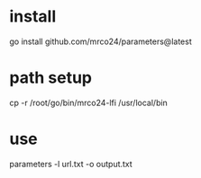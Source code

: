 # install 
go install github.com/mrco24/parameters@latest

# path setup
cp -r /root/go/bin/mrco24-lfi /usr/local/bin

# use
parameters -l url.txt -o output.txt
